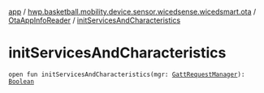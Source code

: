 [app](../../index.md) / [hwp.basketball.mobility.device.sensor.wicedsense.wicedsmart.ota](../index.md) / [OtaAppInfoReader](index.md) / [initServicesAndCharacteristics](.)

# initServicesAndCharacteristics

`open fun initServicesAndCharacteristics(mgr: `[`GattRequestManager`](../../hwp.basketball.mobility.device.sensor.wicedsense.util/-gatt-request-manager/index.md)`): `[`Boolean`](https://kotlinlang.org/api/latest/jvm/stdlib/kotlin/-boolean/index.html)